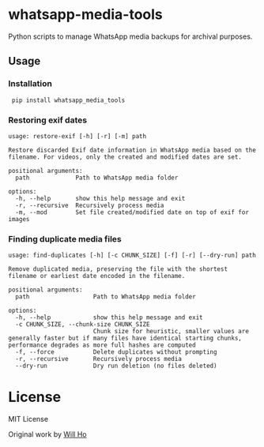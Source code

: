 # whatsapp-media-tools
Python scripts to manage WhatsApp media backups for archival purposes.

## Usage

### Installation
` pip install whatsapp_media_tools`


### Restoring exif dates
```
usage: restore-exif [-h] [-r] [-m] path

Restore discarded Exif date information in WhatsApp media based on the filename. For videos, only the created and modified dates are set.

positional arguments:
  path             Path to WhatsApp media folder

options:
  -h, --help       show this help message and exit
  -r, --recursive  Recursively process media
  -m, --mod        Set file created/modified date on top of exif for images
```

### Finding duplicate media files
```
usage: find-duplicates [-h] [-c CHUNK_SIZE] [-f] [-r] [--dry-run] path

Remove duplicated media, preserving the file with the shortest filename or earliest date encoded in the filename.

positional arguments:
  path                  Path to WhatsApp media folder

options:
  -h, --help            show this help message and exit
  -c CHUNK_SIZE, --chunk-size CHUNK_SIZE
                        Chunk size for heuristic, smaller values are generally faster but if many files have identical starting chunks, performance degrades as more full hashes are computed
  -f, --force           Delete duplicates without prompting
  -r, --recursive       Recursively process media
  --dry-run             Dry run deletion (no files deleted)
  ```

  # License
  MIT License

  Original work by [Will Ho](https://ikarus.sg/whatsapp-exif-dates-duplicates/)